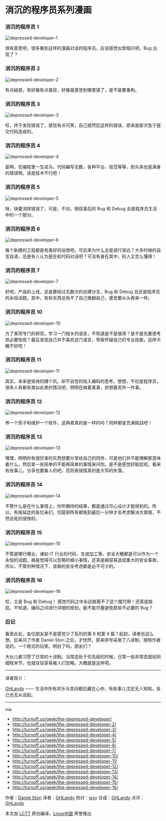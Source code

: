 消沉的程序员系列漫画
===

### 消沉的程序员 1

![depressed-developer-1](https://github.com/LCTT/comic/raw/master/turnoff.us/depressed-developer-series/depressed-developer.png)

很有意思吧，很多看到这样的漫画对话的程序员，应该感觉似曾相识吧。Bug 出现了？

### 消沉的程序员 2

![depressed-developer-2](https://github.com/LCTT/comic/raw/master/turnoff.us/depressed-developer-series/depressed-developer-2.png)

有点疑惑，有好像有点眉目，好像是感觉到哪里错了，是不是要重构。

### 消沉的程序员 3

![depressed-developer-3](https://github.com/LCTT/comic/raw/master/turnoff.us/depressed-developer-series/depressed-developer-3.png)

哎，终于发现错误了，感觉有点可笑，自己居然犯这样的错误，原来是那次急于提交代码造成的。

### 消沉的程序员 4

![depressed-developer-4](https://github.com/LCTT/comic/raw/master/turnoff.us/depressed-developer-series/depressed-developer-4.png)

是啊，在编程里一生戎马，代码编写无数，各种平台、规范等等，到头来也是满身的错误啊。该是技术不行吧！

### 消沉的程序员 5

![depressed-developer-5](https://github.com/LCTT/comic/raw/master/turnoff.us/depressed-developer-series/depressed-developer-5.png)

呀，快要消除错误了，可是，不对。相信事后的 Bug 和 Debug 会是程序员生活中的一个部分。

### 消沉的程序员 6

![depressed-developer-6](https://github.com/LCTT/comic/raw/master/turnoff.us/depressed-developer-series/depressed-developer-6.png)

每个新建的工程都是有美好的设想吧，可后来为什么总是渐行渐远？大多时候的自言自语，总是有人认为是在和代码对话吧？可没有身在其中，别人又怎么懂得！

### 消沉的程序员 7

![depressed-developer-7](https://github.com/LCTT/comic/raw/master/turnoff.us/depressed-developer-series/depressed-developer-7.png)

好吧，产品的上线，总是要经过无数次的创建分支，Bug 和 Debug 总还是程序员的永恒话题。其中，有些东西总免不了自己推翻自己，感觉要从头再来一样。

### 消沉的程序员 10

![depressed-developer-10](https://github.com/LCTT/comic/raw/master/turnoff.us/depressed-developer-series/depressed-developer-10.png)

为了某项专门的研究，学习一门相关的语言，不知道是不是值得？是不是先要思考其必要性呢？最后发现自己并不喜欢这门语言，导致怀疑自己的专业技能，这样大概不好吧！

### 消沉的程序员 11

![depressed-developer-11](https://github.com/LCTT/comic/raw/master/turnoff.us/depressed-developer-series/depressed-developer-11.png)

其实，本来是愉快的蹲个坑，却不自觉的陷入编码的思考。想想，不仅是程序员，很多人有都有类似此景的情况吧，明明在做着某事，却想着另外一件事。

### 消沉的程序员 12

![depressed-developer-12](https://github.com/LCTT/comic/raw/master/turnoff.us/depressed-developer-series/depressed-developer-12.png)

养一个孩子和维护一个软件，这两者真的是一样的吗？同样都是充满挑战吧！

### 消沉的程序员 13

![depressed-developer-13](https://github.com/LCTT/comic/raw/master/turnoff.us/depressed-developer-series/depressed-developer-13.png)

嘿嘿，明明你有很厉害的东西想要分享给自己的同伴，可是他们并不能理解那意味着什么，然后拿一些简单的不能再简单的事情来问你。是不是感觉好尴尬呢。看来有些事儿，分享也要看人的吧，否则表错情真的是大写的失落。

### 消沉的程序员 14

![depressed-developer-14](https://github.com/LCTT/comic/raw/master/turnoff.us/depressed-developer-series/depressed-developer-14.png)

不管什么是在什么事情上，你所期待的结果，都是通过尽心设计才能得到的。所以，有拖延症的各位亲们，切莫把所有都拖到最后一分钟才去考虑解决方案哦，不然会死的很惨的。

### 消沉的程序员 15

![depressed-developer-15](https://github.com/LCTT/comic/raw/master/turnoff.us/depressed-developer-series/depressed-developer-15.png)

不管是哪行哪业，诸如 IT 行业的代码、生成加工等，安全大概都是可以作为一个永恒的话题。越是觉得可以忽略的细小事情，还真是越容易造成重大的安全事故。所以，不管何种情况下，该做的安全考虑都是必不可少的。

### 消沉的程序员 16

![depressed-developer-16](https://github.com/LCTT/comic/raw/master/turnoff.us/depressed-developer-series/depressed-developer-16.png)

哎，又是 Bug 和 Debug！ 感觉代码之中永远脱离不了这个魔咒啊！还真是尴尬。不知道，编码之间进行详细的规划，能不能尽量避免那些不必要的 Bug？

### 后记

看至此处，各位朋友是不是感觉少了系列的第 8 和第 9 篇？起初，译者也这么想，后来问了作者 Daniel Stori 之后，才恍然，原来序号采用了八进制，按照作者说的，一个隐式的玩笑。明白了吗，朋友们？

大伙儿都习惯了日常的十进制。当常态处于优先级的时候，日常一些非常态就如同细枝末节，也就往往容易被人们忽略。大概就是这样吧。

-------------------------------

译者简介：

[GHLandy](http://GHLandy.com) —— 生活中所有欢乐与苦闷都应藏在心中，有些事儿注定无人知晓，自己也无从说起。

-------------------------------

via:
- http://turnoff.us/geek/the-depressed-developer/
- http://turnoff.us/geek/the-depressed-developer-2/
- http://turnoff.us/geek/the-depressed-developer-3/
- http://turnoff.us/geek/the-depressed-developer-4/
- http://turnoff.us/geek/the-depressed-developer-5/
- http://turnoff.us/geek/the-depressed-developer-6/
- http://turnoff.us/geek/the-depressed-developer-7/
- http://turnoff.us/geek/the-depressed-developer-10/
- http://turnoff.us/geek/the-depressed-developer-11/
- http://turnoff.us/geek/the-depressed-developer-12/
- http://turnoff.us/geek/the-depressed-developer-13/
- http://turnoff.us/geek/the-depressed-developer-14/
- http://turnoff.us/geek/the-depressed-developer-15/
- http://turnoff.us/geek/the-depressed-developer-16/

作者：[Daniel Stori][a]
译者：[GHLandy](https://github.com/GHLandy)
校对：[wxy](https://github.com/wxy)
合成：[GHLandy](https://github.com/GHLandy)
点评：[GHLandy](https://github.com/GHLandy)

本文由 [LCTT](https://github.com/LCTT/TranslateProject) 原创编译，[Linux中国](https://linux.cn/) 荣誉推出

[a]:http://turnoff.us/about/
